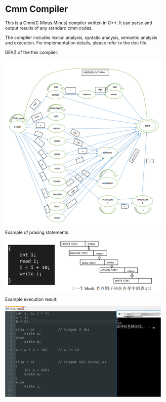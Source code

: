 # Cmm Compiler #

This is a Cmm(C Minus Minus) compiler written in C++. It can parse and output results of any standard cmm codes.

The complier includes lexical analysis, syntatic analysis, semantic analysis and execution. For implementation details, please refer to the doc file.

DFA() of the this compiler:

<img src = "ScreenShot_2.png">

Example of prasing statements:

<img src = "ScreenShot_3.png">

Example execution result:

<img src = "ScreenShot.png">
